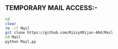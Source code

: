 ## TEMPORARY MAIL ACCESS:-
```bash
cd
clear
rm -rf Mail
git clone https://github.com/RizzyXRijan-404/Mail
cd Mail
python Mail.py
